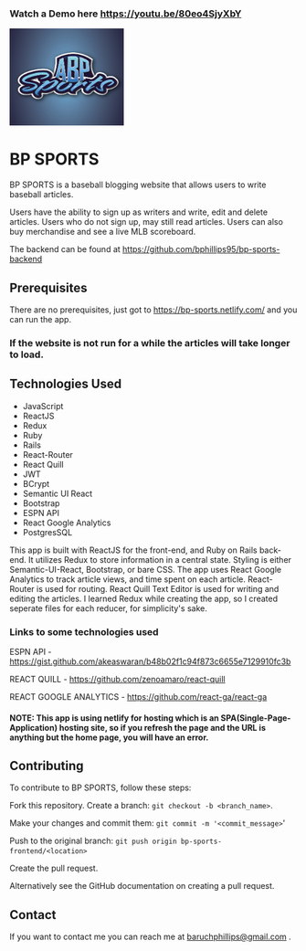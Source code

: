 ### Watch a Demo here https://youtu.be/80eo4SjyXbY 


<img src= "src/logo.jpeg" width="200" height="170">

#  BP SPORTS

BP SPORTS is a baseball blogging website that allows users to write baseball articles.

Users have the ability to sign up as writers and write, edit and delete articles. Users who do not sign up, may still read articles. Users can also buy merchandise and see a live MLB scoreboard.

The backend can be found at https://github.com/bphillips95/bp-sports-backend

## Prerequisites

There are no prerequisites, just got to https://bp-sports.netlify.com/ and you can run the app.

### If the website is not run for a while the articles will take longer to load.

## Technologies Used 

* JavaScript
* ReactJS
* Redux
* Ruby
* Rails
* React-Router
* React Quill
* JWT
* BCrypt
* Semantic UI React
* Bootstrap
* ESPN API
* React Google Analytics
* PostgresSQL

This app is built with ReactJS for the front-end, and Ruby on Rails back-end. It utilizes Redux to store information in a central state. Styling is either Semantic-UI-React, Bootstrap, or bare CSS. The app uses React Google Analytics to track article views, and time spent on each article. React-Router is used for routing. React Quill Text Editor is used for writing and editing the articles. I learned Redux while creating the app, so I created seperate files for each reducer, for simplicity's sake.


### Links to some technologies used 

ESPN API - https://gist.github.com/akeaswaran/b48b02f1c94f873c6655e7129910fc3b

REACT QUILL - https://github.com/zenoamaro/react-quill

REACT GOOGLE ANALYTICS - https://github.com/react-ga/react-ga


#### NOTE: This app is using netlify for hosting which is an SPA(Single-Page-Application) hosting site, so if you refresh the page and the URL is anything but the home page, you will have an error.

## Contributing

To contribute to BP SPORTS, follow these steps:

Fork this repository.
Create a branch: `git checkout -b <branch_name>`.

Make your changes and commit them: `git commit -m '<commit_message>`'

Push to the original branch: `git push origin bp-sports-frontend/<location>`
        
Create the pull request.

Alternatively see the GitHub documentation on creating a pull request.



## Contact

If you want to contact me you can reach me at baruchphillips@gmail.com .

